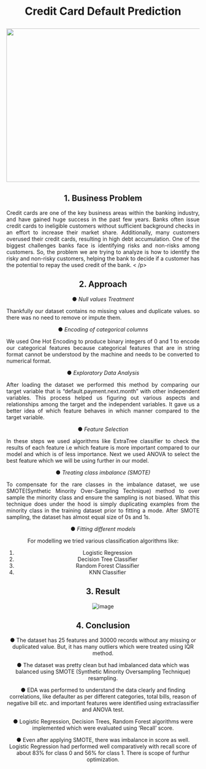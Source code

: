 # <p align ="center"> Credit Card Default Prediction </p>

<center><img src="https://user-images.githubusercontent.com/101988419/175786661-5cf93791-d1bb-4c24-8c5d-6b3ff4286848.gif"
     class="centerImage"
     width="1000"
     height="400" </center>
   


## 1. **Business Problem**

<p align ="justify"> Credit cards are one of the key business areas within the banking industry, and have gained huge success in the past few years. Banks often issue credit cards to ineligible customers without sufficient background checks in an effort to increase their market share. Additionally, many customers overused their credit cards, resulting in high debt accumulation. One of the biggest challenges banks face is identifying risks and non-risks among customers. So, the problem we are trying to analyze is how to identify the risky and non-risky customers, helping the bank to decide if a customer has the potential to repay the used credit of the bank. < /p>

## 2. **Approach**

●	*Null values Treatment*
     
<p align ="justify"> Thankfully our dataset contains no missing values and duplicate values. so there was no need to remove or impute them. </p>
     
●	*Encoding of categorical columns*
     
<p align ="justify"> We used One Hot Encoding to produce binary integers of 0 and 1 to encode our categorical features because categorical features that are in string format cannot be understood by the machine and needs to be converted to numerical format.</p>

●	*Exploratory Data Analysis*
     
  <p align ="justify"> After loading the dataset we performed this method by comparing our target variable that is “default.payment.next.month” with other independent variables. This process helped us figuring out various aspects and relationships among the target and the independent variables. It gave us a better idea of which feature behaves in which manner compared to the target variable. </p>

●	*Feature Selection*
     
<p align ="justify">In these steps we used algorithms like ExtraTree classifier to check the results of each feature i.e which feature is more important compared to our model and which is of less importance. Next we used ANOVA to select the best feature which we will be using further in our model.</p>

●	*Treating class imbalance (SMOTE)*
     
<p align ="justify"> To compensate for the rare classes in the imbalance dataset, we use SMOTE(Synthetic Minority Over-Sampling Technique) method to over sample the minority class and ensure the sampling is not biased. What this technique does under the hood is simply duplicating examples from the minority class in the training dataset prior to fitting a mode. After SMOTE sampling, the dataset has almost equal size of 0s and 1s.</p>

●	*Fitting different models*
     
For modelling we tried various classification algorithms like:
1.	Logistic Regression
2.	Decision Tree Classifier
3.	Random Forest Classifier
4.	KNN Classifier

## 3. **Result**
     
 ![image](https://user-images.githubusercontent.com/101988419/175787191-07adbbdb-e003-4826-8cfe-1803543d6b02.png)

## 4. **Conclusion**

●	The dataset has 25 features and 30000 records without any missing or duplicated value. But, it has many outliers which were treated using IQR method.

●	The dataset was pretty clean but had imbalanced data which was balanced using SMOTE (Synthetic Minority Oversampling Technique) resampling.

●	EDA was performed to understand the data clearly and finding correlations, like defaulter as per different categories, total bills, reason of negative bill etc. and important features were identified using extraclassifier and ANOVA test.

●	Logistic Regression, Decision Trees, Random Forest algorithms were implemented which were evaluated using ‘Recall’ score.

●	Even after applying SMOTE, there was imbalance in score as well. Logistic Regression had performed well comparatively with recall score of about 83% for class 0 and 56% for class 1. There is scope of furthur optimization.



